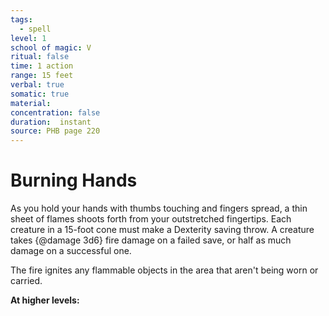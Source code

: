 ```yaml
---
tags:
  - spell
level: 1
school of magic: V
ritual: false
time: 1 action
range: 15 feet
verbal: true
somatic: true
material: 
concentration: false
duration:  instant
source: PHB page 220
---
```

# Burning Hands
As you hold your hands with thumbs touching and fingers spread, a thin sheet of flames shoots forth from your outstretched fingertips. Each creature in a 15-foot cone must make a Dexterity saving throw. A creature takes {@damage 3d6} fire damage on a failed save, or half as much damage on a successful one.

The fire ignites any flammable objects in the area that aren't being worn or carried.

**At higher levels:** 